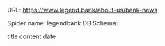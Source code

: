 URL: https://www.legend.bank/about-us/bank-news

Spider name: legendbank
DB Schema:

title
content
date